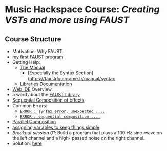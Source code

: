 # Music Hackspace Course: *Creating VSTs and more using FAUST*


## Course Structure
- Motivation: Why FAUST
- [my first FAUST program](noise.dsp)
- Getting Help:
  - [The Manual](https://faustdoc.grame.fr/manual/introduction/)
    - [Especially the Syntax Section](https://faustdoc.grame.fr/manual/syntax
  - [Libraries Documentation](https://faustlibraries.grame.fr/)
- [Web IDE](https://faustide.grame.fr/) Overview
- a word about the [FAUST Library](https://github.com/grame-cncm/faustlibraries)
- [Sequential Composition of effects](sequential01.dsp)
- Common Errors:
  - [`ERROR : syntax error, unexpected ....`](commonErrors01.dsp)
  - [`ERROR : sequential composition ....`](commonErrors02.dsp)
- [Parallel Composition](parallel01.dsp)
- [assigning variables to keep things simple](variables.dsp)
- *Breakout session 01*: Build a program that plays a 100 Hz sine-wave on the left channel and a high- passed noise on the right channel.
- Solution: [here](solution_bo_01.dsp)
